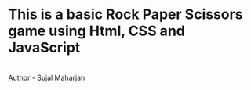 # This is a basic Rock Paper Scissors game using Html, CSS and JavaScript
<br>
Author - Sujal Maharjan
